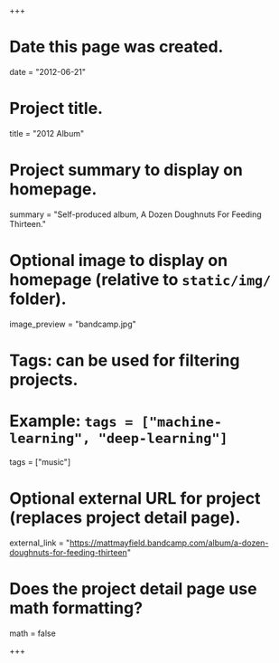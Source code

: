 +++
# Date this page was created.
date = "2012-06-21"

# Project title.
title = "2012 Album"

# Project summary to display on homepage.
summary = "Self-produced album, A Dozen Doughnuts For Feeding Thirteen."

# Optional image to display on homepage (relative to `static/img/` folder).
image_preview = "bandcamp.jpg"

# Tags: can be used for filtering projects.
# Example: `tags = ["machine-learning", "deep-learning"]`
tags = ["music"]

# Optional external URL for project (replaces project detail page).
external_link = "https://mattmayfield.bandcamp.com/album/a-dozen-doughnuts-for-feeding-thirteen"

# Does the project detail page use math formatting?
math = false

+++

